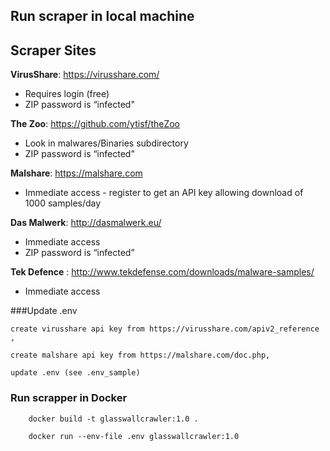 ## Run scraper in local machine

## Scraper Sites 

**VirusShare**: https://virusshare.com/
  - Requires login (free)
  - ZIP password is “infected"

**The Zoo**: https://github.com/ytisf/theZoo

  - Look in malwares/Binaries subdirectory
  - ZIP password is “infected"

**Malshare**: https://malshare.com

  - Immediate access - register to get an API key allowing download of 1000 samples/day

**Das Malwerk**: http://dasmalwerk.eu/

  - Immediate access
  - ZIP password is “infected”
  
**Tek Defence** : http://www.tekdefense.com/downloads/malware-samples/
  - Immediate access

###Update .env 

    create virusshare api key from https://virusshare.com/apiv2_reference , 
    
    create malshare api key from https://malshare.com/doc.php,
    
    update .env (see .env_sample)
    
### Run scrapper in Docker
```
    docker build -t glasswallcrawler:1.0 .
     
    docker run --env-file .env glasswallcrawler:1.0 

```











